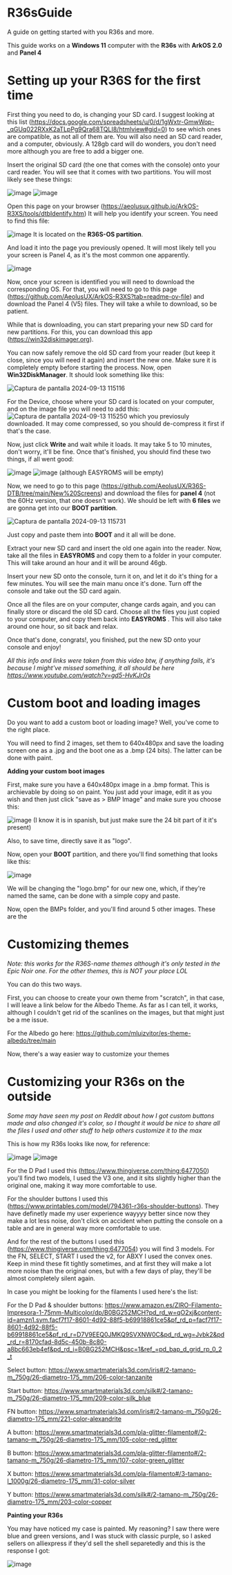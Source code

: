 # R36sGuide
A guide on getting started with you R36s and more.

This guide works on a **Windows 11** computer with the **R36s** with **ArkOS 2.0** and **Panel 4**
# Setting up your R36S for the first time
First thing you need to do, is changing your SD card. I suggest looking at this list (https://docs.google.com/spreadsheets/u/0/d/1gWxtr-GmwWop-_qGUq022RXxK2aTLpPg9Qra68TQLI8/htmlview#gid=0) to see which ones are compatible, as not all of them are. You will also need an SD card reader, and a computer, obviously. A 128gb card will do wonders, you don't need more although you are free to add a bigger one.

Insert the original SD card (the one that comes with the console) onto your card reader. You will see that it comes with two partitions. You will most likely see these things:

![image](https://github.com/user-attachments/assets/a992f25b-bdd9-407c-8a0a-6e70d53be573) ![image](https://github.com/user-attachments/assets/f1bb8280-e31d-488b-97bd-83cedaef69c0)

Open this page on your browser (https://aeolusux.github.io/ArkOS-R3XS/tools/dtbIdentify.htm) It will help you identify your screen. You need to find this file:

![image](https://github.com/user-attachments/assets/015e1e2a-933d-41d1-a48a-4faeef1f0565) It is located on the **R36S-OS partition**.

And load it into the page you previously opened. It will most likely tell you your screen is Panel 4, as it's the most common one apparently.

![image](https://github.com/user-attachments/assets/1b92e954-1ebb-43fc-9b53-19132287e746)

Now, once your screen is identified you will need to download the corresponding OS. For that, you will need to go to this page (https://github.com/AeolusUX/ArkOS-R3XS?tab=readme-ov-file) and download the Panel 4 (V5) files. They will take a while to download, so be patient.

While that is downloading, you can start preparing your new SD card for new partitions. For this, you can download this app (https://win32diskimager.org).

You can now safely remove the old SD card from your reader (but keep it close, since you will need it again) and insert the new one. Make sure it is completely empty before starting the process. Now, open **Win32DiskManager**. It should look something like this:

![Captura de pantalla 2024-09-13 115116](https://github.com/user-attachments/assets/8fcba118-f734-465e-954d-d785ea0d3be6)

For the Device, choose where your SD card is located on your computer, and on the image file you will need to add this:
![Captura de pantalla 2024-09-13 115250](https://github.com/user-attachments/assets/6e96d3d3-b621-458f-aaee-0744b57dd9e2) which you previosuly downloaded. It may come compressed, so you should de-compress it first if that's the case.

Now, just click **Write** and wait while it loads. It may take 5 to 10 minutes, don't worry, it'll be fine. Once that's finished, you should find these two things, if all went good:

![image](https://github.com/user-attachments/assets/0e75cf11-5c4e-43d1-96de-88ab9f619f14) ![image](https://github.com/user-attachments/assets/5c5b7323-d745-4b39-a3e5-4d3d93078b78) (although EASYROMS will be empty)

Now, we need to go to this page (https://github.com/AeolusUX/R36S-DTB/tree/main/New%20Screens) and download the files for **panel 4** (not the 60Hz version, that one doesn't work). We should be left with **6 files** we are gonna get into our **BOOT partition**.

![Captura de pantalla 2024-09-13 115731](https://github.com/user-attachments/assets/13c60edf-8546-44e2-9360-f6e4002b7748)

Just copy and paste them into **BOOT** and it all will be done.

Extract your new SD card and insert the old one again into the reader. Now, take all the files in **EASYROMS** and copy them to a folder in your computer. This will take around an hour and it will be around 46gb.

Insert your new SD onto the console, turn it on, and let it do it's thing for a few minutes. You will see the main manu once it's done. Turn off the console and take out the SD card again.

Once all the files are on your computer, change cards again, and you can finally store or discard the old SD card. Choose all the files you just copied to your computer, and copy them back into **EASYROMS** . This will also take around one hour, so sit back and relax.

Once that's done, congrats!, you finished, put the new SD onto your console and enjoy!

_All this info and links were taken from this video btw, if anything fails, it's because I might've missed something, it all should be here https://www.youtube.com/watch?v=gd5-HvKJrOs_

# Custom boot and loading images

Do you want to add a custom boot or loading image? Well, you've come to the right place.

You will need to find 2 images, set them to 640x480px and save the loading screen one as a .jpg and the boot one as a .bmp (24 bits). The latter can be done with paint.

**Adding your custom boot images**

First, make sure you have a 640x480px image in a .bmp format. This is archievable by doing so on paint. You just add your image, edit it as you wish and then just click "save as > BMP Image" and make sure you choose this:

![image](https://github.com/user-attachments/assets/bb12a300-d57c-45ba-b178-14e3fe3a27f3) (I know it is in spanish, but just make sure the 24 bit part of it it's present)

Also, to save time, directly save it as "logo".

Now, open your **BOOT** partition, and there you'll find something that looks like this:

![image](https://github.com/user-attachments/assets/076037dc-78de-49f4-8b06-1300e8829a11)

We will be changing the "logo.bmp" for our new one, which, if they're named the same, can be done with a simple copy and paste.

Now, open the BMPs folder, and you'll find around 5 other images. These are the


# Customizing themes

_Note: this works for the R36S-name themes although it's only tested in the Epic Noir one. For the other themes, this is NOT your place LOL_

You can do this two ways.

First, you can choose to create your own theme from "scratch", in that case, I will leave a link below for the Albedo Theme. As far as I can tell, it works, although I couldn't get rid of the scanlines on the images, but that might just be a me issue. 

For the Albedo go here: https://github.com/mluizvitor/es-theme-albedo/tree/main

Now, there's a way easier way to customize your themes



# Customizing your R36s on the outside

_Some may have seen my post on Reddit about how I got custom buttons made and also changed it's color, so I thought it would be nice to share all the files I used and other stuff to help others customize it to the max_

This is how my R36s looks like now, for reference:

![image](https://github.com/user-attachments/assets/aff45a09-7085-4847-9b86-cbf800447c3a) ![image](https://github.com/user-attachments/assets/1aac2e89-edab-4438-bea5-232e96f9614c)

For the D Pad I used this (https://www.thingiverse.com/thing:6477050) you'll find two models, I used the V3 one, and it sits slightly higher than the original one, making it way more comfortable to use. 

For the shoulder buttons I used this (https://www.printables.com/model/794361-r36s-shoulder-buttons). They have definetly made my user experience wayyyy better since now they make a lot less noise, don't click on accident when putting the console on a table and are in general way more comfortable to use.

And for the rest of the buttons I used this (https://www.thingiverse.com/thing:6477054) you will find 3 models. For the FN, SELECT, START I used the v2, for ABXY I used the convex ones. Keep in mind these fit tightly sometimes, and at first they will make a lot more noise than the original ones, but with a few days of play, they'll be almost completely silent again.

In case you might be looking for the filaments I used here's the list:

For the D Pad & shoulder buttons: https://www.amazon.es/ZIRO-Filamento-Impresora-1-75mm-Multicolor/dp/B0BG252MCH?pd_rd_w=qO2xj&content-id=amzn1.sym.facf7f17-8601-4d92-88f5-b69918861ce5&pf_rd_p=facf7f17-8601-4d92-88f5-b69918861ce5&pf_rd_r=D7V9EEQ0JMKQ9SVXNW0C&pd_rd_wg=Jvbk2&pd_rd_r=8170cfad-8d5c-450b-8c80-a8bc663eb4ef&pd_rd_i=B0BG252MCH&psc=1&ref_=pd_bap_d_grid_rp_0_2_t

Select button: https://www.smartmaterials3d.com/iris#/2-tamano-m_750g/26-diametro-175_mm/206-color-tanzanite

Start button: https://www.smartmaterials3d.com/silk#/2-tamano-m_750g/26-diametro-175_mm/209-color-silk_blue

FN button: https://www.smartmaterials3d.com/iris#/2-tamano-m_750g/26-diametro-175_mm/221-color-alexandrite

A button: https://www.smartmaterials3d.com/pla-glitter-filamento#/2-tamano-m_750g/26-diametro-175_mm/105-color-red_glitter

B button: https://www.smartmaterials3d.com/pla-glitter-filamento#/2-tamano-m_750g/26-diametro-175_mm/107-color-green_glitter

X button: https://www.smartmaterials3d.com/pla-filamento#/3-tamano-l_1000g/26-diametro-175_mm/31-color-silver

Y button: https://www.smartmaterials3d.com/silk#/2-tamano-m_750g/26-diametro-175_mm/203-color-copper

**Painting your R36s**

You may have noticed my case is painted. My reasoning? I saw there were blue and green versions, and I was stuck with classic purple, so I asked sellers on alliexpress if they'd sell the shell separetedly and this is the response I got:

![image](https://github.com/user-attachments/assets/d4bc065b-a841-4488-9035-e8f1224e8f86)



